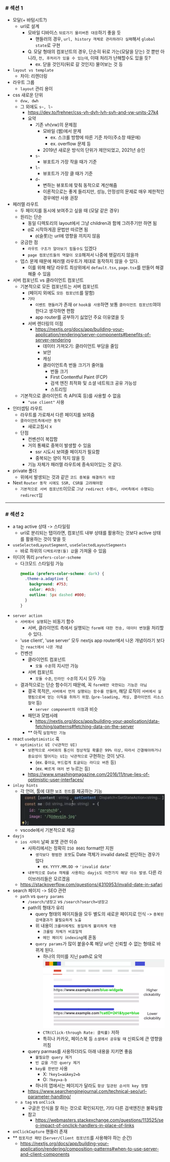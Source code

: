 ### # 섹션 1

- 모달(+ 바텀시트?)
  - url로 설계
    - 모바일 디바이스 `뒤로가기 물리버튼 대응`하기 좋을 듯
      - 핸들러의 경우, `url, history 객체로 관리하려다 실패`해서 `global state`로 구현
    - Q. 모달 형태의 컴포넌트의 경우, 단순히 뒤로 가는(모달을 닫는) 것 뿐만 아니라, `전, 후처리가 있을 수 있는데`, 이때 처리가 난해할수도 있을 듯?
      - ex. 닫을 것인지(뒤로 갈 것인지) 물어보는 것 등
- `layout vs template`
  - 차이: 리렌더링
- 라우트 그룹
  - `layout` 관리 용이
- css 새로운 단위
  - `dvw, dwh`
  - 그 외에도 `s~, l~`
    - https://dev.to/frehner/css-vh-dvh-lvh-svh-and-vw-units-27k4
    - 요약
      - 기존 vh(vw)의 문제점
        - 모바일 (웹)에서 문제
          - ex. 스크롤 방향에 따른 기준 차이(주소창 때문에)
          - ex. overflow 문제 등
        - 2019년 새로운 방식의 단위가 제안되었고, 2021년 승인
      - `s~`
        - 뷰포트가 가장 작을 때가 기준
      - `l~`
        - 뷰포트가 가장 클 때가 기준
      - `d~`
        - 변하는 뷰포트에 맞춰 동적으로 계산해줌
        - 이론적으로는 좋게 들리지만, 성능, 안정성의 문제로 매우 제한적인 경우에만 사용 권장
- 페러렐 라우트
  - 두 페이지를 동시에 보여주고 싶을 때 (모달 같은 경우)
  - 원리는 단순
    - 동일 디렉토리의 layout에서 그냥 children과 함께 그려주기만 하면 됨
    - `@`로 시작하게끔 문법만 따르면 됨
      - `@`(슬롯)는 url에 영향을 끼치지 않음
  - 궁금한 점
    - `라우트 구조가 알아보기 힘들수도` 있겠다
    - `page 컴포넌트들의 역할이 모호`해져서 나중에 헷갈리지 않을까
  - 뎁스 문제 때문에 페러렐 라우트가 제대로 동작하지 않을 수 있다.
    - 이를 위해 해당 라우트 최상위에서 `default.tsx`, `page.tsx`를 만들어 해결해줄 수 있음
- 서버 컴포넌트 vs 클라이언트 컴포넌트
  - 기본적으로 모든 컴포넌트는 서버 컴포넌트
    - (페이지 외에도 `모든 컴포넌트`를 말함)
    - `기타`
      - `이벤트 핸들러`가 존재 or `hook을 사용`하면 보통 `클라이언트 컴포넌트`여야 한다고 생각하면 편함
      - app router를 공부하기 싫었던 주요 이유였을 듯
    - 서버 렌더링의 이점
      - https://nextjs.org/docs/app/building-your-application/rendering/server-components#benefits-of-server-rendering
        - 데이터 가져오기: 클라이언트 부담을 줄임
        - 보안
        - 캐싱
        - 클라이언트측 번들 크기가 줄어듦
          - 번들 크기
          - First Contentful Paint (FCP)
          - 검색 엔진 최적화 및 소셜 네트워크 공유 가능성
          - 스트리밍
  - 기본적으로 클라이언트 측 API(훅 등)를 사용할 수 없음
    - `"use client"` 사용
- 인터셉팅 라우트
  - 라우트를 가로채서 다른 페이지를 보여줌
  - `클라이언트측에서만 동작`
    - 새로고침시 x
  - 단점
    - 컨벤션이 복잡함
    - 거의 통째로 중복이 발생할 수 있음
      - ssr 시도시 보여줄 페이지가 필요함
      - 중복되는 양이 적지 않을 듯
    - 기능 자체가 패러렐 라우트에 종속되어있는 것 같다.
- private 폴더
  - 위에서 발생되는 것과 같은 `코드 중복을 해결하기 위함`
- Next `Router 동작 시에도 SSR, CSR을 고려해야함`
  - `기본적으로 서버 컴포넌트`이므로 `그냥 redirect 수행시, 서버측에서 수행되는 redirect`임

<hr />

### # 섹션 2

- a tag active 상태 -> 스타일링
  - url로 분리되는 탭이라면, 컴포넌트 내부 상태를 활용하는 것보다 active 상태를 활용하는 것이 맞을 듯
- `useSelectedLayoutSegment`, `useSelectedLayoutSegments`
  - 바로 하위의 `디렉토리명(들) 값`을 가져올 수 있음
- 미디어 쿼리 `prefers-color-scheme`
  - 다크모드 스타일링 가능
    ```css
    @media (prefers-color-scheme: dark) {
      .theme-a.adaptive {
        background: #753;
        color: #dcb;
        outline: 5px dashed #000;
      }
    }
    ```
- `server action`
  - `서버에서 실행`되는 비동기 함수
    - 서버, 클라이언트 측에서 실행되는 `form에 대한 전송, 데이터 변형`을 처리할 수 있다.
  - 'use client', 'use server' 모두 nextjs app router에서 나온 개념이라기 보다는 `react에서 나온 개념`
  - 컨벤션
    - 클라이언트 컴포넌트
      - `모듈 수준`의 지시만 가능
    - 서버 컴포넌트
      - `모듈 수준`, `인라인 수준`의 지시 모두 가능
  - 결과적으로는 단순 함수이기 때문에, 꼭 `form에만 국한되는 기능은 아님`
    - 결국 목적은, `서버에서 먼저 실행되는 함수를 만들어`, 해당 로직이 `서버에서 실행됨으로써 얻는 이득을 취하기 위함`. (`pre-loading, 캐싱, 클라이언트 리소스 절약` 등)
      - `server component의 이점`과 비슷
    - 패턴과 모범사례
      - https://nextjs.org/docs/app/building-your-application/data-fetching/patterns#fetching-data-on-the-server
    - \*\* 아직 `실험적인 기능`
- react `useOptimistic` 훅
  - `optimistic UI (낙관적인 UI)`
    - `보편적으로 서버와의 통신이 정상적일 확률은 99% 이상,` `따라서 간결해야하거나 중요성이 떨어지는 UI는 낙관적으로` 구현하는 것이 낫다.
      - (ex. `좋아요`, `부드럽게 토글되는 라디오 버튼` 등)
      - (ex. `빠르게 여러 번` 누르는 등)
    - https://www.smashingmagazine.com/2016/11/true-lies-of-optimistic-user-interfaces/
- `inlay hints`
  - 각 언어, 툴에 대한 `보조 힌트`를 제공하는 기능
    ![inlay-hints](/images/inlay-hints.png)
  - vscode에서 기본적으로 제공
- `dayjs`
  - `ios 사파리` 날짜 포맷 관련 이슈
    - 사파리에서는 정확히 `ISO 8601` format만 지원
      - `생각보다 평범한 포맷`도 Date 객체가 invalid date로 판단하는 경우가 많다
        - ex. `YYYY.MM.DD` -> `'invalid date'`
    - `내부적으로 Date 객체를 사용하는 dayjs도 마찬가지 해당 이슈 발생`. 다른 라이브러리들은 모르겠음
  - https://stackoverflow.com/questions/4310953/invalid-date-in-safari
- search 페이지 -> SEO 관련
  - `path` vs `query params`
    - `/search/냉장고` vs `/search?search=냉장고`
    - path의 형태가 유리
      - query 형태의 페이지들을 모두 별도의 새로운 페이지로 인식 -> `중복된 검색결과가 불필요하게 노출`
      - 위 내용이 `크롤러에게도 동일하게 불리하게 작용`
        - `크롤링 자체가 비효일적`
        - `메인 페이지 indexing`에 혼동
      - `query params`가 많이 붙을수록 해당 url은 신뢰할 수 없는 형태로 바뀌게 된다.
        - 하나의 의미를 지닌 path로 요약
          ![path_vs_query_params](/images/path_vs_query_params.png)
        - `CTR(Click-through Rate: 클릭률)` 저하
        - 특히나 카카오, 페이스북 등 `소셜에서 공유될 때` 신뢰도에 큰 영향을 끼침
    - query parmas를 사용하더라도 아래 내용을 지키면 좋음
      - `불필요한 query 제거`
      - `빈 값을 가진 query 제거`
      - `key를 한번만` 사용
        - X: `?key1=a&key2=b`
        - O: `?key=a-b`
      - 하나의 앱에서는 페이지가 달라도 `항상 일관된 순서의 key 정렬`
    - https://www.searchenginejournal.com/technical-seo/url-parameter-handling/
  - `a tag` vs `onClick`
    - 구글은 인식을 잘 하는 것으로 확인되지만, 기타 다른 검색엔진은 불확실함
    - 참고
      - https://webmasters.stackexchange.com/questions/113525/seo-impact-of-onclick-handlers-in-place-of-links
- `onClickCapture` 핸들러 존재
- \*\* `컴포지션 패턴` (`Server/Client 컴포넌트`를 사용해야 하는 순간)
  - https://nextjs.org/docs/app/building-your-application/rendering/composition-patterns#when-to-use-server-and-client-components
